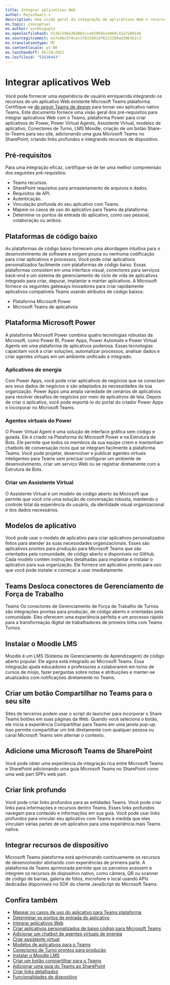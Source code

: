 ```yaml
---
title: Integrar aplicativos Web
author: Rajeshwari-v
description: Uma visão geral da integração de aplicativos Web e recursos de dispositivo com Microsoft Teams aplicativo.
ms.topic: conceptual
ms.author: surbhigupta
ms.openlocfilehash: 5136c598a3640b5cce92969ea3468c42a7a801db
ms.sourcegitcommit: e1fe46c574cec378319814f8213209ad3063b2c3
ms.translationtype: MT
ms.contentlocale: pt-BR
ms.lasthandoff: 05/24/2021
ms.locfileid: "52630443"
---
```

# <a name="integrate-web-apps"></a>Integrar aplicativos Web

Você pode fornecer uma experiência de usuário enriquecida integrando os recursos de um aplicativo Web existente Microsoft Teams plataforma. Certifique-se [de seguir Teams de design](~/concepts/design/understand-use-cases.md) para tornar seu aplicativo nativo Teams.
Este documento fornece uma visão geral dos pré-requisitos para integrar aplicativos Web com o Teams, plataforma Power para criar aplicativos do Power, Power Virtual Agents, Assistente Virtual, modelos de aplicativo, Conectores de Turno, LMS Moodle, criação de um botão Share-to-Teams para seu site, adicionando uma guia Microsoft Teams no SharePoint, criando links profundos e integrando recursos de dispositivo.

## <a name="prerequisites"></a>Pré-requisitos   

Para uma integração eficaz, certifique-se de ter uma melhor compreensão dos seguintes pré-requisitos:
* Teams recursos. 
* SharePoint requisitos para armazenamento de arquivos e dados.
* Requisitos de API.
* Autenticação.
* Vinculação profunda do seu aplicativo com Teams.
* Mapeie os casos de uso do aplicativo para Teams da plataforma.
* Determine os pontos de entrada do aplicativo, como uso pessoal, colaboração ou ambos.

## <a name="low-code-platforms"></a>Plataformas de código baixo

As plataformas de código baixo fornecem uma abordagem intuitiva para o desenvolvimento de software e exigem pouca ou nenhuma codificação para criar aplicativos e processos. Você pode criar aplicativos personalizados facilmente com plataformas de código baixo. Essas plataformas consistem em uma interface visual, conectores para serviços back-end e um sistema de gerenciamento de ciclo de vida de aplicativos integrado para criar, depurar, implantar e manter aplicativos. A Microsoft fornece os seguintes gateways inovadores para criar rapidamente aplicativos compatíveis Teams usando atributos de código baixos:
* Plataforma Microsoft Power
* Microsoft Teams de aplicativos

## <a name="microsoft-power-platform"></a>Plataforma Microsoft Power

A plataforma Microsoft Power combina quatro tecnologias robustas da Microsoft, como Power BI, Power Apps, Power Automate e Power Virtual Agents em uma plataforma de aplicativos poderosa. Essas tecnologias capacitam você a criar soluções, automatizar processos, analisar dados e criar agentes virtuais em um ambiente unificado e integrado.

### <a name="power-apps"></a>Aplicativos de energia

Com Power Apps, você pode criar aplicativos de negócios que se conectam aos seus dados de negócios e são adaptados às necessidades da sua organização. Power Apps uma ampla variedade de cenários de aplicativos para resolver desafios de negócios por meio de aplicativos de tela. Depois de criar o aplicativo, você pode exportá-lo do portal do criador Power Apps e incorporar no Microsoft Teams.

### <a name="power-virtual-agents"></a>Agentes virtuais do Power

O Power Virtual Agent é uma solução de interface gráfica sem código e guiada. Ele é criado na Plataforma do Microsoft Power e na Estrutura de Bots. Ele permite que todos os membros da sua equipe criem e mantenham chatbots de conversação ricos que se integram facilmente à plataforma Teams. Você pode projetar, desenvolver e publicar agentes virtuais inteligentes para Teams sem precisar configurar um ambiente de desenvolvimento, criar um serviço Web ou se registrar diretamente com a Estrutura de Bots.

### <a name="create-virtual-assistant"></a>Criar um Assistente Virtual

O Assistente Virtual é um modelo de código aberto da Microsoft que permite que você crie uma solução de conversação robusta, mantendo o controle total da experiência do usuário, da identidade visual organizacional e dos dados necessários. 

## <a name="app-templates"></a>Modelos de aplicativo

Você pode usar o modelo de aplicativo para criar aplicativos personalizados feitos para atender às suas necessidades organizacionais. Esses são aplicativos prontos para produção para Microsoft Teams que são orientados pela comunidade, de código aberto e disponíveis no GitHub. Cada modelo contém instruções detalhadas para implantar e instalar o aplicativo para sua organização. Ele fornece um aplicativo pronto para uso que você pode instalar e começar a usar imediatamente. 

## <a name="teams-shifts-work-force-management-connectors"></a>Teams Desloca conectores de Gerenciamento de Força de Trabalho

Teams Os conectores de Gerenciamento de Força de Trabalho de Turnos são integrações prontas para produção, de código aberto e orientadas pela comunidade. Eles oferecem uma experiência perfeita e um processo rápido para a transformação digital de trabalhadores de primeira linha com Teams Turnos.

## <a name="install-moodle-lms"></a>Instalar o Moodle LMS

Moodle é um LMS (Sistema de Gerenciamento de Aprendizagem) de código aberto popular. Ele agora está integrado ao Microsoft Teams. Essa integração ajuda educadores e professores a colaborarem em torno de cursos de miojo, fazer perguntas sobre notas e atribuições e manter-se atualizados com notificações diretamente no Teams.

## <a name="create-a-share-to-teams-button-for-your-website"></a>Criar um botão Compartilhar no Teams para o seu site

Sites de terceiros podem usar o script do launcher para incorporar o Share Teams botões em suas páginas da Web. Quando você seleciona o botão, ele inicia a experiência Compartilhar para Teams em uma janela pop-up. Isso permite compartilhar um link diretamente com qualquer pessoa ou canal Microsoft Teams sem alternar o contexto.

## <a name="add-a-microsoft-teams-tab-in-sharepoint"></a>Adicione uma Microsoft Teams de SharePoint

Você pode obter uma experiência de integração rica entre Microsoft Teams e SharePoint adicionando uma guia Microsoft Teams no SharePoint como uma web part SPFx web part. 

## <a name="create-deep-link"></a>Criar link profundo

Você pode criar links profundos para as entidades Teams. Você pode criar links para informações e recursos dentro Teams. Esses links profundos navegam para conteúdo e informações em sua guia. Você pode usar links profundos para vincular seu aplicativo com Teams à medida que eles vinculam várias partes de um aplicativo para uma experiência mais Teams nativa.

## <a name="integrate-device-capabilities"></a>Integrar recursos de dispositivo

Microsoft Teams plataforma está aprimorando continuamente os recursos de desenvolvedor alinhando com experiências de primeira parte. A plataforma de Teams aprimorada permite que os parceiros acessem e integrem os recursos de dispositivo nativo, como câmera, QR ou scanner de código de barras, galeria de fotos, microfone e local usando APIs dedicadas disponíveis no SDK do cliente JavaScript do Microsoft Teams. 

## <a name="see-also"></a>Confira também

* [Mapear os casos de uso do aplicativo para Teams plataforma](~/concepts/design/map-use-cases.md)
* [Determinar os pontos de entrada do aplicativo](~/concepts/extensibility-points.md)
* [Integrar aplicativos Web](~/samples/integrating-web-apps.md)
* [Criar aplicativos personalizados de baixo código para Microsoft Teams](~/samples/teams-low-code-solutions.md)
* [Adicionar um chatbot de agentes virtuais de energia](~/bots/how-to/add-power-virtual-agents-bot-to-teams.md)
* [Criar assistente virtual](~/samples/virtual-assistant.md)
* [Modelos de aplicativos para o Teams](~/samples/app-templates.md)
* [Conectores de Turno prontos para produção](~/samples/shifts-wfm-connectors.md)
* [Instalar o Moodle LMS](~/resources/moodleinstructions.md)
* [Criar um botão compartilhar para o Teams](~/concepts/build-and-test/share-to-teams.md)
* [Adicionar uma guia do Teams ao SharePoint](~/tabs/how-to/tabs-in-sharepoint.md)
* [Criar links detalhados](~/concepts/build-and-test/deep-links.md)
* [Funcionalidades de dispositivo](~/concepts/device-capabilities/device-capabilities-overview.md)
